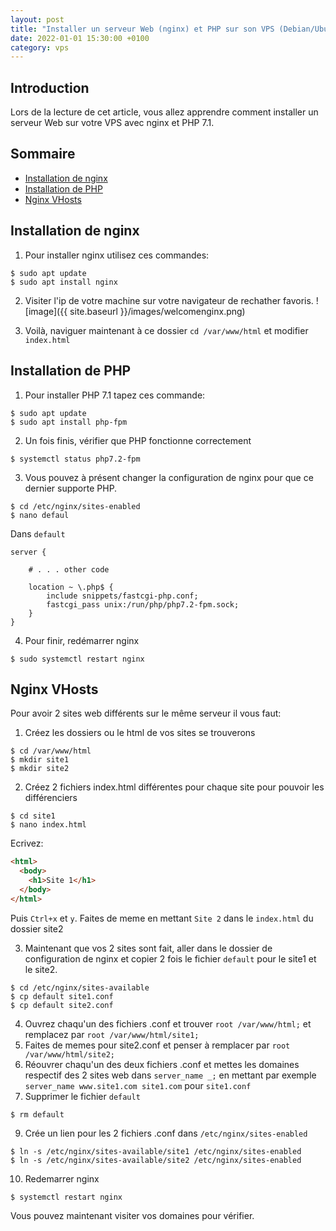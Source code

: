 ```yaml
---
layout: post
title: "Installer un serveur Web (nginx) et PHP sur son VPS (Debian/Ubuntu)"
date: 2022-01-01 15:30:00 +0100
category: vps
---
```


## Introduction

Lors de la lecture de cet article, vous allez apprendre comment installer un serveur Web sur votre VPS avec nginx et PHP 7.1.

## Sommaire
- [Installation de nginx](#installation-de-nginx)
- [Installation de PHP](#installation-de-PHP)
- [Nginx VHosts](#nginx-vhosts)

## Installation de nginx

1) Pour installer nginx utilisez ces commandes:
```
$ sudo apt update
$ sudo apt install nginx
```
2) Visiter l'ip de votre machine sur votre navigateur de rechather favoris.
![image]({{ site.baseurl }}/images/welcomenginx.png)

3) Voilà, naviguer maintenant à ce dossier `cd /var/www/html` et modifier `index.html`

## Installation de PHP

1) Pour installer PHP 7.1 tapez ces commande:
```
$ sudo apt update
$ sudo apt install php-fpm
```
2) Un fois finis, vérifier que PHP fonctionne correctement
```
$ systemctl status php7.2-fpm
```
3) Vous pouvez à présent changer la configuration de nginx pour que ce dernier supporte PHP.

```
$ cd /etc/nginx/sites-enabled
$ nano defaul
```

Dans `default`

```
server {

    # . . . other code

    location ~ \.php$ {
        include snippets/fastcgi-php.conf;
        fastcgi_pass unix:/run/php/php7.2-fpm.sock;
    }
}
```
4) Pour finir, redémarrer nginx
```
$ sudo systemctl restart nginx
```

## Nginx VHosts

Pour avoir 2 sites web différents sur le même serveur il vous faut:

1) Créez les dossiers ou le html de vos sites se trouverons
```
$ cd /var/www/html
$ mkdir site1
$ mkdir site2
```

2) Créez 2 fichiers index.html différentes pour chaque site pour pouvoir les différenciers
```
$ cd site1
$ nano index.html
```

Ecrivez:

```html
<html>
  <body>
    <h1>Site 1</h1>
  </body>
</html>
```
Puis `Ctrl+x` et `y`. Faites de meme en mettant `Site 2` dans le `index.html` du dossier site2

3) Maintenant que vos 2 sites sont fait, aller dans le dossier de configuration de nginx et copier 2 fois le fichier `default` pour le site1 et le site2.
```
$ cd /etc/nginx/sites-available
$ cp default site1.conf
$ cp default site2.conf
```

4) Ouvrez chaqu'un des fichiers .conf et trouver `root /var/www/html;` et remplacez par `root /var/www/html/site1;`
5) Faites de memes pour site2.conf et penser à remplacer par `root /var/www/html/site2;`
6) Réouvrer chaqu'un des deux fichiers .conf et mettes les domaines respectif des 2 sites web dans `server_name _;` en mettant par exemple `server_name www.site1.com site1.com` pour `site1.conf`
7) Supprimer le fichier `default` 
```
$ rm default
```
9) Crée un lien pour les 2 fichiers .conf dans `/etc/nginx/sites-enabled`
```
$ ln -s /etc/nginx/sites-available/site1 /etc/nginx/sites-enabled
$ ln -s /etc/nginx/sites-available/site2 /etc/nginx/sites-enabled
```

10) Redemarrer nginx
```
$ systemctl restart nginx
```

Vous pouvez maintenant visiter vos domaines pour vérifier.
